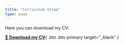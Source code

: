 ```yaml
---
title: "Curriculum Vitae"
type: page
---
```


Here you can download my CV:

[📄 **Download my CV**](/files/cv.pdf){ .btn .btn-primary target="_blank" }

